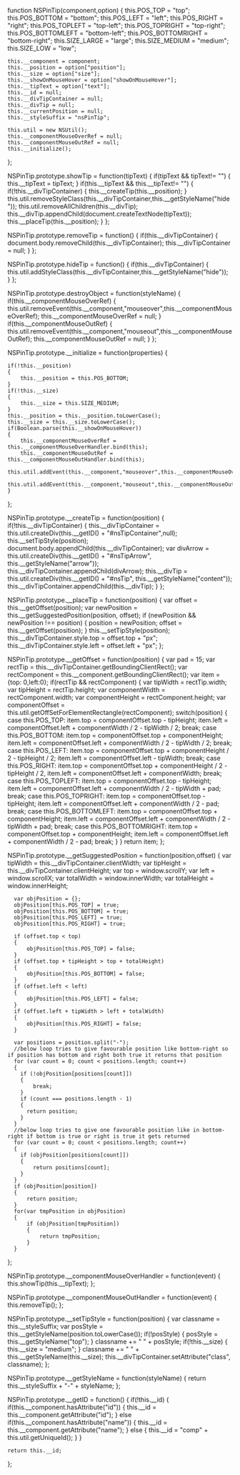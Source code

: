 function NSPinTip(component,option)
{
	this.POS_TOP = "top";
	this.POS_BOTTOM = "bottom";
	this.POS_LEFT = "left";
	this.POS_RIGHT = "right";
	this.POS_TOPLEFT = "top-left";
	this.POS_TOPRIGHT = "top-right";
	this.POS_BOTTOMLEFT = "bottom-left";
	this.POS_BOTTOMRIGHT = "bottom-right";
	this.SIZE_LARGE = "large";
	this.SIZE_MEDIUM = "medium";
	this.SIZE_LOW = "low";
	
	this.__component = component;
	this.__position = option["position"];
	this.__size = option["size"];
	this.__showOnMouseHover = option["showOnMouseHover"];
	this.__tipText = option["text"];
	this.__id = null;
	this.__divTipContainer = null;
	this.__divTip = null;
	this.__currentPosition = null;
	this.__styleSuffix = "nsPinTip";
	
	this.util = new NSUtil();
	this.__componentMouseOverRef = null;
	this.__componentMouseOutRef = null;
	this.__initialize();
};

NSPinTip.prototype.showTip = function(tipText)
{
	if(tipText && tipText!= "")
	{
		this.__tipText = tipText;
	}
	if(this.__tipText && this.__tipText!= "")
	{
		if(!this.__divTipContainer)
		{
			this.__createTip(this.__position);
		}
		this.util.removeStyleClass(this.__divTipContainer,this.__getStyleName("hide"));
		this.util.removeAllChildren(this.__divTip);
		this.__divTip.appendChild(document.createTextNode(tipText));
		this.__placeTip(this.__position);
	}
};

NSPinTip.prototype.removeTip = function()
{
	if(this.__divTipContainer)
	{
		document.body.removeChild(this.__divTipContainer);
		this.__divTipContainer = null;
	}
};

NSPinTip.prototype.hideTip = function()
{
	if(this.__divTipContainer)
	{
		this.util.addStyleClass(this.__divTipContainer,this.__getStyleName("hide"));
	}
};

NSPinTip.prototype.destroyObject =  function(styleName)
{
	if(this.__componentMouseOverRef)
	{
		this.util.removeEvent(this.__component,"mouseover",this.__componentMouseOverRef);
		this.__componentMouseOverRef = null;
	}
	if(this.__componentMouseOutRef)
	{
		this.util.removeEvent(this.__component,"mouseout",this.__componentMouseOutRef);
		this.__componentMouseOutRef = null;
	}
};

NSPinTip.prototype.__initialize = function(properties)
{
	
	if(!this.__position)
	{
		this.__position = this.POS_BOTTOM;
	}
	if(!this.__size)
	{
		this.__size = this.SIZE_MEDIUM;
	}
	this.__position = this.__position.toLowerCase();
	this.__size = this.__size.toLowerCase();
	if(Boolean.parse(this.__showOnMouseHover))
	{
		this.__componentMouseOverRef = this.__componentMouseOverHandler.bind(this);
		this.__componentMouseOutRef = this.__componentMouseOutHandler.bind(this);
		this.util.addEvent(this.__component,"mouseover",this.__componentMouseOverRef);
		this.util.addEvent(this.__component,"mouseout",this.__componentMouseOutRef);
	}
	
};

NSPinTip.prototype.__createTip = function(position)
{
	if(!this.__divTipContainer)
	{
		this.__divTipContainer = this.util.createDiv(this.__getID() + "#nsTipContainer",null);
		this.__setTipStyle(position);
		document.body.appendChild(this.__divTipContainer);
		var divArrow = this.util.createDiv(this.__getID() + "#nsTipArrow", this.__getStyleName("arrow"));
		this.__divTipContainer.appendChild(divArrow);
		this.__divTip = this.util.createDiv(this.__getID() + "#nsTip", this.__getStyleName("content"));
		this.__divTipContainer.appendChild(this.__divTip);
	}
};

NSPinTip.prototype.__placeTip = function(position)
{
	var offset = this.__getOffset(position);
	var newPosition = this.__getSuggestedPosition(position, offset);
	if (newPosition && newPosition !== position) 
	{
		position = newPosition;
		offset = this.__getOffset(position);
	}
	this.__setTipStyle(position);
	this.__divTipContainer.style.top = offset.top + "px";
	this.__divTipContainer.style.left = offset.left + "px";
};

NSPinTip.prototype.__getOffset = function(position)
{
	  var pad = 15;
	  var rectTip = this.__divTipContainer.getBoundingClientRect();
	  var rectComponent = this.__component.getBoundingClientRect();
	  var item = {top: 0,left:0};
	  if(rectTip && rectComponent)
	  {
		  var tipWidth = rectTip.width;
		  var tipHeight = rectTip.height;
		  var componentWidth = rectComponent.width;
		  var componentHeight = rectComponent.height;
		  var componentOffset = this.util.getOffSetForElementRectangle(rectComponent);
		  switch(position) 
		  {
			case this.POS_TOP:
				item.top = componentOffset.top - tipHeight;
				item.left = componentOffset.left + componentWidth / 2 - tipWidth / 2;
				break;
			case this.POS_BOTTOM:
				item.top = componentOffset.top + componentHeight;
				item.left = componentOffset.left + componentWidth / 2 - tipWidth / 2;
				break;
			case this.POS_LEFT:
				item.top =  componentOffset.top + componentHeight / 2 - tipHeight / 2;
				item.left = componentOffset.left - tipWidth;
				break;
			case this.POS_RIGHT:
				item.top =  componentOffset.top + componentHeight / 2 - tipHeight / 2,
				item.left = componentOffset.left + componentWidth;
				break;
			case this.POS_TOPLEFT:
				item.top =  componentOffset.top - tipHeight;
				item.left = componentOffset.left + componentWidth / 2 - tipWidth + pad;
				break;
			case this.POS_TOPRIGHT:
				item.top =  componentOffset.top - tipHeight;
				item.left = componentOffset.left + componentWidth / 2 - pad;
				break;
			case this.POS_BOTTOMLEFT:
				item.top =  componentOffset.top + componentHeight;
				item.left = componentOffset.left + componentWidth / 2 - tipWidth + pad;
				break;
			case this.POS_BOTTOMRIGHT:
				item.top =  componentOffset.top + componentHeight;
				item.left = componentOffset.left + componentWidth / 2 - pad;
				break;
		  }
	  }
	  return item;
};

NSPinTip.prototype.__getSuggestedPosition = function(position,offset)
{
	  var tipWidth = this.__divTipContainer.clientWidth;
	  var tipHeight = this.__divTipContainer.clientHeight;
	  var top = window.scrollY;
	  var left = window.scrollX;
	  var totalWidth = window.innerWidth;
	  var totalHeight = window.innerHeight;
	
	  var objPosition = {};
	  objPosition[this.POS_TOP] = true;
	  objPosition[this.POS_BOTTOM] = true;
	  objPosition[this.POS_LEFT] = true;
	  objPosition[this.POS_RIGHT] = true;
	  
	  if (offset.top < top) 
	  {
		  objPosition[this.POS_TOP] = false;
	  }
	  if (offset.top + tipHeight > top + totalHeight) 
	  {
		  objPosition[this.POS_BOTTOM] = false;
	  }
	  if (offset.left < left)
	  {
		  objPosition[this.POS_LEFT] = false;
	  }
	  if (offset.left + tipWidth > left + totalWidth) 
	  {
		  objPosition[this.POS_RIGHT] = false;
	  }
	
	  var positions = position.split("-");
	  //below loop tries to give favourable position like bottom-right so if position has bottom and right both true it returns that position
	  for (var count = 0; count < positions.length; count++) 
	  {
		if (!objPosition[positions[count]]) 
		{
			break;
		}
		if (count === positions.length - 1) 
		{
		  return position;
		}
	  }
	  //below loop tries to give one favourable position like in bottom-right if bottom is true or right is true it gets returned
	  for (var count = 0; count < positions.length; count++) 
	  {
		if (objPosition[positions[count]]) 
		{
			return positions[count];
		}
	  }
	  if (objPosition[position]) 
	  {
		  return position;
	  }
	  for(var tmpPosition in objPosition)
	  {
		  if (objPosition[tmpPosition]) 
		  {
			  return tmpPosition;
		  }
	  }
};

NSPinTip.prototype.__componentMouseOverHandler = function(event)
{
	 this.showTip(this.__tipText);
};

NSPinTip.prototype.__componentMouseOutHandler = function(event)
{
	this.removeTip();
};

NSPinTip.prototype.__setTipStyle = function(position)
{
	var classname = this.__styleSuffix;
	var posStyle = this.__getStyleName(position.toLowerCase());
	if(!posStyle)
	{
		posStyle = this.__getStyleName("top");
	}
	classname += " " + posStyle;
	if(!this.__size)
	{
		this.__size = "medium";
	}
	classname += " " + this.__getStyleName(this.__size);
	this.__divTipContainer.setAttribute("class", classname);
};

NSPinTip.prototype.__getStyleName =  function(styleName)
{
	return this.__styleSuffix + "-" + styleName;
};

NSPinTip.prototype.__getID = function()
{
	if(!this.__id)
	{
		if(this.__component.hasAttribute("id"))
		{
			this.__id = this.__component.getAttribute("id");
		}
		else if(this.__component.hasAttribute("name"))
		{
			this.__id = this.__component.getAttribute("name");
		}
		else
		{
			this.__id = "comp" + this.util.getUniqueId();
		}
	}
	
	return this.__id;
};

